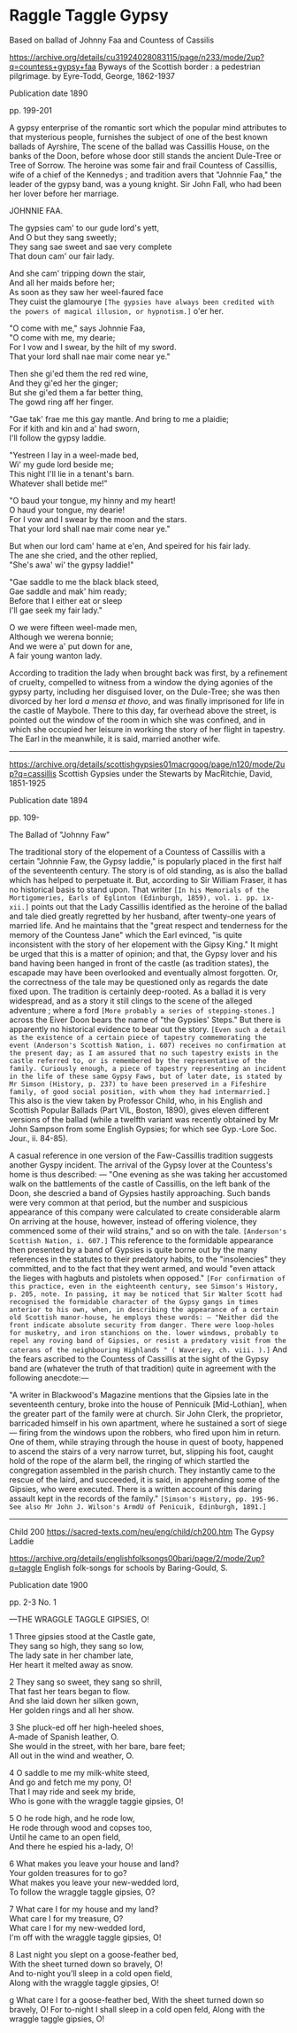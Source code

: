 # Raggle Taggle Gypsy

Based on ballad of Johnny Faa and Countess of Cassilis

https://archive.org/details/cu31924028083115/page/n233/mode/2up?q=countess+gypsy+faa
Byways of the Scottish border : a pedestrian pilgrimage.
by Eyre-Todd, George, 1862-1937

Publication date 1890

pp. 199-201

A gypsy enterprise of the romantic sort which the popular mind attributes to that mysterious people, furnishes the subject of one of the best known ballads of Ayrshire, The scene of the ballad was Cassillis House, on the banks of the Doon, before whose door still stands the ancient Dule-Tree or Tree of Sorrow. The heroine was some fair and frail Countess of Cassillis, wife of a chief of the Kennedys ; and tradition avers that "Johnnie Faa," the leader of the gypsy band, was a young knight. Sir John Fall, who had been her lover before her marriage.

JOHNNIE FAA.

The gypsies cam' to our gude lord's yett,  
And O but they sang sweetly;  
They sang sae sweet and sae very complete  
That doun cam' our fair lady.

And she cam' tripping down the stair,  
And all her maids before her;  
As soon as they saw her weel-faured face  
They cuist the glamourye `[The gypsies have always been credited with the powers of magical illusion, or hypnotism.]` o'er her.

"O come with me," says Johnnie Faa,  
"O come with me, my dearie;  
For I vow and I swear, by the hilt of my sword.  
That your lord shall nae mair come near ye."

Then she gi'ed them the red red wine,  
And they gi'ed her the ginger;  
But she gi'ed them a far better thing,  
The gowd ring aff her finger.

"Gae tak' frae me this gay mantle. 
And bring to me a plaidie;  
For if kith and kin and a' had sworn,  
I'll follow the gypsy laddie.

"Yestreen I lay in a weel-made bed,  
Wi' my gude lord beside me;  
This night I'll lie in a tenant's barn.  
Whatever shall betide me!"

"O baud your tongue, my hinny and my heart!  
O haud your tongue, my dearie!  
For I vow and I swear by the moon and the stars.  
That your lord shall nae mair come near ye."

But when our lord cam' hame at e'en,
And speired for his fair lady.  
The ane she cried, and the other replied,  
"She's awa' wi' the gypsy laddie!"

"Gae saddle to me the black black steed,  
Gae saddle and mak' him ready;  
Before that I either eat or sleep  
I'll gae seek my fair lady."

O we were fifteen weel-made men,  
Although we werena bonnie;  
And we were a' put down for ane,  
A fair young wanton lady.

According to tradition the lady when brought back was first, by a refinement of cruelty, compelled to witness from a window the dying agonies of the gypsy party, including her disguised lover, on the Dule-Tree; she was then divorced by her lord *a mensa et thovo*, and was finally imprisoned for life in the castle of Maybole. There to this day, far overhead above the street, is pointed out the window of the room in which she was confined, and in which she occupied her leisure in working the story of her flight in tapestry. The Earl in the meanwhile, it is said, married another wife.


---
https://archive.org/details/scottishgypsies01macrgoog/page/n120/mode/2up?q=cassillis
Scottish Gypsies under the Stewarts
by MacRitchie, David, 1851-1925

Publication date 1894

pp. 109- 

The Ballad of "Johnny Faw"

The traditional story of the elopement of a Countess of Cassillis with a certain "Johnnie Faw, the Gypsy laddie," is popularly placed in the first half of the seventeenth century. The story is of old standing, as is also the ballad which has helped to perpetuate it. But, according to Sir William Fraser, it has no historical basis to stand upon. That writer `[In his Memorials of the Mortigomeries, Earls of Eglinton (Edinburgh, 1859), vol. i. pp. ix-xii.]` points out that the Lady Cassillis identified as the heroine of the ballad and tale died greatly regretted by her husband, after twenty-one years of married life. And he maintains that the "great respect and tenderness for the memory of the Countess Jane" which the Earl evinced, "is quite inconsistent with the story of her elopement with the Gipsy King." It might be urged that this is a matter of opinion; and that, the Gypsy lover and his band having been hanged in front of the castle (as tradition states), the escapade may have been overlooked and eventually almost forgotten. Or, the correctness of the tale may be questioned only as regards the date fixed upon. The tradition is certainly deep-rooted. As a ballad it is very widespread, and as a story it still clings to the scene of the alleged adventure ; where a ford `[More probably a series of stepping-stones.]` across the Eiver Doon bears the name of "the Gypsies' Steps." But there is apparently no historical evidence to bear out the story. `[Even such a detail as the existence of a certain piece of tapestry commemorating the event (Anderson's Scottish Nation, i. 607) receives no confirmation at the present day; as I am assured that no such tapestry exists in the castle referred to, or is remembered by the representative of the family. Curiously enough, a piece of tapestry representing an incident in the life of these same Gypsy Faws, but of later date, is stated by Mr Simson (History, p. 237) to have been preserved in a Fifeshire family, of good social position, with whom they had intermarried.]` This also is the view taken by Professor Child, who, in his English and Scottish Popular Ballads (Part VIL, Boston, 1890), gives eleven different versions of the ballad (while a twelfth variant was recently obtained by Mr John Sampson from some English Gypsies; for which see Gyp.-Lore Soc. Jour., ii. 84-85).

A casual reference in one version of the Faw-Cassillis tradition suggests another Gyspy incident. The arrival of the Gypsy lover at the Countess's home is thus described: — "One evening as she was taking her accustomed walk on the battlements of the castle of Cassillis, on the left bank of the Doon, she descried a band of Gypsies hastily approaching. Such bands were very common at that period, but the number and suspicious appearance of this company were calculated to create considerable alarm On arriving at the house, however, instead of offering violence, they commenced some of their wild strains," and so on with the tale. `[Anderson's Scottish Nation, i. 607.]` This reference to the formidable appearance then presented by a band of Gypsies is quite borne out by the many references in the statutes to their predatory habits, to the "insolencies" they committed, and to the fact that they went armed, and would "even attack the lieges with hagbuts and pistolets when opposed." `[For confirmation of this practice, even in the eighteenth century, see Simson's History, p. 205, note. In passing, it may be noticed that Sir Walter Scott had recognised the formidable character of the Gypsy gangs in times anterior to his own, when, in describing the appearance of a certain old Scottish manor-house, he employs these words: — "Neither did the front indicate absolute security from danger. There were loop-holes for musketry, and iron stanchions on the. lower windows, probably to repel any roving band of Gipsies, or resist a predatory visit from the caterans of the neighbouring Highlands " ( Waveriey, ch. viii. ).]` And the fears ascribed to the Countess of Cassillis at the sight of the Gypsy band are (whatever the truth of that tradition) quite in agreement with the following anecdote:—

"A writer in Blackwood's Magazine mentions that the Gipsies late in the seventeenth century, broke into the house of Pennicuik [Mid-Lothian], when the greater part of the family were at church. Sir John Clerk, the proprietor, barricaded himself in his own apartment, where he sustained a sort of siege — firing from the windows upon the robbers, who fired upon him in return. One of them, while straying through the house in quest of booty, happened to ascend the stairs of a very narrow turret, but, slipping his foot, caught hold of the rope of the alarm bell, the ringing of which startled the congregation assembled in the parish church. They instantly came to the rescue of the laird, and succeeded, it is said, in apprehending some of the Gipsies, who were executed. There is a written account of this daring assault kept in the records of the family." `[Simson's History, pp. 195-96. See also Mr John J. Wilson's ArmdU of Penicuik, Edinburgh, 1891.]`

---

Child 200 https://sacred-texts.com/neu/eng/child/ch200.htm The Gypsy Laddie

https://archive.org/details/englishfolksongs00bari/page/2/mode/2up?q=taggle
English folk-songs for schools
by Baring-Gould, S.

Publication date 1900

pp. 2-3 No. 1

—THE WRAGGLE TAGGLE GIPSIES, O!

1 Three gipsies stood at the Castle gate,  
They sang so high, they sang so low,  
The lady sate in her chamber late,  
Her heart it melted away as snow.

2 They sang so sweet, they sang so shrill,  
That fast her tears began to flow.  
And she laid down her silken gown,  
Her golden rings and all her show.

3 She pluck-ed off her high-heeled shoes,  
A-made of Spanish leather, O.  
She would in the street, with her bare, bare feet;  
All out in the wind and weather, O.

4 O saddle to me my milk-white steed,  
And go and fetch me my pony, O!  
That I may ride and seek my bride,  
Who is gone with the wraggle taggie gipsies, O!

5 O he rode high, and he rode low,  
He rode through wood and copses too,  
Until he came to an open field,  
And there he espied his a-lady, O!

6 What makes you leave your house and land?  
Your golden treasures for to go?  
What makes you leave your new-wedded lord,  
To follow the wraggle taggle gipsies, O?

7 What care I for my house and my land?  
What care I for my treasure, O?  
What care I for my new-wedded lord,  
I'm off with the wraggle taggle gipsies, O!

8 Last night you slept on a goose-feather bed,  
With the sheet turned down so bravely, O!  
And to-night you’ll sleep in a cold open field,  
Along with the wraggle taggle gipsies, O!


g What care I for a goose-feather bed, With the sheet turned down so bravely, O! For to-night I shall sleep in a cold open feld, Along with the wraggle taggle gipsies, O!




